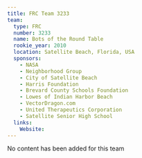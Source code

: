 ```yaml
---
title: FRC Team 3233
team:
  type: FRC
  number: 3233
  name: Bots of the Round Table
  rookie_year: 2010
  location: Satellite Beach, Florida, USA
  sponsors:
    - NASA
    - Neighborhood Group
    - City of Satellite Beach
    - Harris Foundation
    - Brevard County Schools Foundation
    - Lowes of Indian Harbor Beach
    - VectorDragon.com
    - United Therapeutics Corporation
    - Satellite Senior High School
  links:
    Website: 
---
```

No content has been added for this team